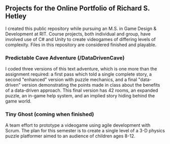 ## Projects for the Online Portfolio of Richard S. Hetley

I created this public repository while pursuing an M.S. in Game Design & Development at RIT.  Course projects, both individual and group, have involved use of C# and Unity to create videogames of differing levels of complexity.  Files in this repository are considered finished and playable.

### Predictable Cave Adventure (/DataDrivenCave)

I coded three versions of this text adventure, which is one more than the assignment required: a first pass which told a single complete story, a second "enhanced" version with puzzle mechanics, and a final "data-driven" version demonstrating the points made in class about the benefits of a data-driven approach.  This final version has 42 rooms, an expanded puzzle, an in-game help system, and an implied story hiding behind the game world.

### Tiny Ghost (coming when finished)

A team effort to prototype a videogame using agile development with Scrum.  The plan for this semester is to create a single level of a 3-D physics puzzle platformer aimed to an audience of children ages 8-12.
